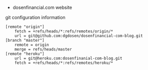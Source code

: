 * dosenfinancial.com website

git configuration information

```
[remote "origin"]
	fetch = +refs/heads/*:refs/remotes/origin/*
	url = git@github.com:dgdosen/dosenfinancial-com-blog.git
[branch "master"]
	remote = origin
	merge = refs/heads/master
[remote "heroku"]
    url = git@heroku.com:dosenfinanial-com-blog.git
    fetch = +refs/heads/*:refs/remotes/heroku/*
```
